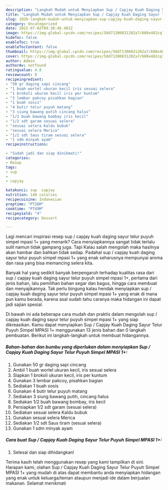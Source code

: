 ```yaml
---
description: "Langkah Mudah untuk Menyiapkan Sup / Capjay Kuah Daging Sayur Telur Puyuh Simpel MPASI 1+, Lezat"
title: "Langkah Mudah untuk Menyiapkan Sup / Capjay Kuah Daging Sayur Telur Puyuh Simpel MPASI 1+, Lezat"
slug: 1020-langkah-mudah-untuk-menyiapkan-sup-capjay-kuah-daging-sayur-telur-puyuh-simpel-mpasi-1-lezat
category: Uncategorized
date: 2022-07-02T09:30:46.901Z
image: https://img-global.cpcdn.com/recipes/58d71300831202a7/680x482cq70/sup-capjay-kuah-daging-sayur-telur-puyuh-simpel-mpasi-1-foto-resep-utama.jpg
hideToc: false
enableToc: true
enableTocContent: false
thumbnail: https://img-global.cpcdn.com/recipes/58d71300831202a7/680x482cq70/sup-capjay-kuah-daging-sayur-telur-puyuh-simpel-mpasi-1-foto-resep-utama.jpg
cover: https://img-global.cpcdn.com/recipes/58d71300831202a7/680x482cq70/sup-capjay-kuah-daging-sayur-telur-puyuh-simpel-mpasi-1-foto-resep-utama.jpg
author: Admin
authorAv: notfound
ratingvalue: 4.8
reviewcount: 8
recipeingredient:
- "50 gr daging sapi cincang"
- "1 buah wortel ukuran kecil iris sesuai selera"
- "1 brokoli ukuran kecil iris per kuntum"
- "3 lembar pakcoy pisahkan bagian"
- "1 buah sosis"
- "4 butir telur puyuh matang"
- "3 siung bawang putih cincang halus"
- "1/2 buah bawang bombay iris kecil"
- "1/2 sdt garam sesuai selera"
- "sesuai selera Kaldu bubuk"
- "sesuai selera Merica"
- "1/2 sdt Saus tiram sesuai selera"
- "1 sdm minyak ayam"
recipeinstructions:

- "Sudah jadi dan siap dinikmati!"
categories:
- Resep
tags:
- sup
- 
- capjay

katakunci: sup  capjay 
nutrition: 148 calories
recipecuisine: Indonesian
preptime: "PT26M"
cooktime: "PT49M"
recipeyield: "4"
recipecategory: Dessert

---
```



Lagi mencari inspirasi resep sup / capjay kuah daging sayur telur puyuh simpel mpasi 1+ yang menarik? Cara menyiapkannya sangat tidak terlalu sulit namun tidak gampang juga. Tapi Kalau salah mengolah maka hasilnya akan hambar dan bahkan tidak sedap. Padahal sup / capjay kuah daging sayur telur puyuh simpel mpasi 1+ yang enak seharusnya mempunyai aroma dan rasa yang bisa memancing selera kita.


Banyak hal yang sedikit banyak berpengaruh terhadap kualitas rasa dari sup / capjay kuah daging sayur telur puyuh simpel mpasi 1+, pertama dari jenis bahan, lalu pemilihan bahan segar dan bagus, hingga cara membuat dan menyajikannya. Tak perlu bingung kalau hendak menyiapkan sup / capjay kuah daging sayur telur puyuh simpel mpasi 1+ yang enak di mana pun kamu berada, karena asal sudah tahu caranya maka hidangan ini dapat jadi sajian spesial.




Di bawah ini ada beberapa cara mudah dan praktis dalam mengolah sup / capjay kuah daging sayur telur puyuh simpel mpasi 1+ yang siap dikreasikan. Kamu dapat menyiapkan Sup / Capjay Kuah Daging Sayur Telur Puyuh Simpel MPASI 1+ menggunakan 13 jenis bahan dan 0 langkah pembuatan. Berikut ini langkah-langkah untuk membuat hidangannya.

<!--inarticleads1-->

##### Bahan-bahan dan bumbu yang diperlukan dalam menyiapkan Sup / Capjay Kuah Daging Sayur Telur Puyuh Simpel MPASI 1+:

1. Gunakan 50 gr daging sapi cincang
1. Ambil 1 buah wortel ukuran kecil, iris sesuai selera
1. Siapkan 1 brokoli ukuran kecil, iris per kuntum
1. Gunakan 3 lembar pakcoy, pisahkan bagian
1. Sediakan 1 buah sosis
1. Gunakan 4 butir telur puyuh matang
1. Sediakan 3 siung bawang putih, cincang halus
1. Sediakan 1/2 buah bawang bombay, iris kecil
1. Persiapkan 1/2 sdt garam (sesuai selera)
1. Sediakan sesuai selera Kaldu bubuk
1. Gunakan sesuai selera Merica
1. Sediakan 1/2 sdt Saus tiram (sesuai selera)
1. Gunakan 1 sdm minyak ayam




<!--inarticleads2-->

##### Cara buat Sup / Capjay Kuah Daging Sayur Telur Puyuh Simpel MPASI 1+:


1. Selesai dan siap dihidangkan!



Terima kasih telah menggunakan resep yang kami tampilkan di sini. Harapan kami, olahan Sup / Capjay Kuah Daging Sayur Telur Puyuh Simpel MPASI 1+ yang mudah di atas dapat membantu anda menyiapkan hidangan yang enak untuk keluarga/teman ataupun menjadi ide dalam berjualan makanan. Selamat menikmati
